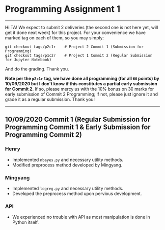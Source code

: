 # Programming Assignment 1

---

Hi TA! We expect to submit 2 deliveries (the second one is not here yet, will get it done next week) for this project. For your convenience we have marked tag on each of them, so you may simply:

```
git checkout tags/p2c1r    # Project 2 Commit 1 (Submission for Programming)
git checkout tags/p1c2r    # Project 1 Commit 2 (Regular Submission for Jupyter Notebook)
```

And do the grading. Thank you.

**Note per the `p2c1r` tag, we have done all programming (for all `60` points) by 10/09/2020 but I don't know if this constitutes a partial early submission for Commit 2.** If so, please mercy us with the 10% bonus on 30 marks for early submission of Commit 2 Programming; if not, please just ignore it and grade it as a regular submission. Thank you!


---

## 10/09/2020 Commit 1 (Regular Submission for Programming Commit 1 & Early Submission for Programming Commit 2)

### Henry

* Implemented `nbayes.py` and necessary utility methods.
* Modified preprocess method developed by Mingyang.

### Mingyang

* Implemented `logreg.py` and necessary utility methods.
* Developed the preprocess method upon pervious development.

### API
* We experienced no trouble with API as most manipulation is done in Python itself.

